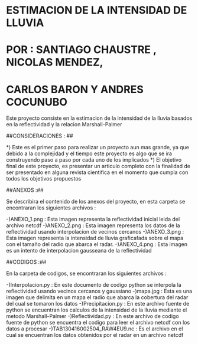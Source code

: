# ESTIMACION DE LA INTENSIDAD DE LLUVIA
# POR : SANTIAGO CHAUSTRE , NICOLAS MENDEZ,
#       CARLOS BARON Y ANDRES COCUNUBO #

Este proyecto consiste en la estimacion de la intensidad
de la lluvia basados en la reflectividad y la relacion Marshall-Palmer

##CONSIDERACIONES : ##

*) Este es el primer paso para realizar un proyecto aun mas grande, ya que
   debido a la complejidad y el tiempo este proyecto es algo que se ira
   construyendo paso a paso por cada uno de los implicados
*) El objetivo final de este proyecto, es presentar un articulo completo
   con la finalidad de ser presentado en alguna revista cientifica en el
   momento que cumpla con todos los objetivos propuestos
   
##ANEXOS :##

Se describira el contenido de los anexos del proyecto, en esta carpeta se 
encontraran los siguientes archivos : 

-)ANEXO_1.png : Esta imagen representa la reflectividad inicial leida del
  archivo netcdf
-)ANEXO_2.png : Esta imagen representa los datos de la reflectividad usando
  interpolacion de vecinos cercanos
-)ANEXO_3.png : Esta imagen representa la intensidad de lluvia graficafada sobre
  el mapa con el tamaño del radio que abarca el radar.
-)ANEXO_4.png : Esta imagen es un intento de interpolacion gausseana de la reflectividad
  
##CODIGOS :##

En la carpeta de codigos, se encontraran los siguientes archivos :

-)Interpolacion.py : En este documento de codigo python se interpola
  la reflectividad usando vecinos cercanos y gaussiano
-)mapa.jpg : Esta es una imagen que delimita en un mapa el radio que
  abarca la cobertura del radar del cual se tomaron los datos
-)Precipitacion.py : En este archivo fuente de python se encuentran los
  calculos de la intensidad de la lluvia mediante el metodo Marshall-Palmer
-)Reflectividad.py : En este archivo de codigo fuente de python se encuentra
  el codigo para leer el archivo netcdf con los datos a procesar
-)TAB130416002504_RAW4EU9.nc : Es el archivo en el cual se encuentran los
  datos obtenidos por el radar en un archivo netcdf
